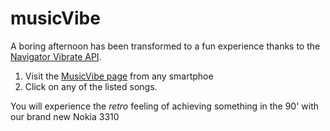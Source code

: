 # musicVibe

A boring afternoon has been transformed to a fun experience thanks to the [Navigator Vibrate API](https://developer.mozilla.org/en-US/docs/Web/API/Navigator/vibrate).

1. Visit the [MusicVibe page](https://koop4.github.io/musicVibe/) from any smartphoe
1. Click on any of the listed songs.

You will experience the _retro_ feeling of achieving something in the 90' with our brand new Nokia 3310

